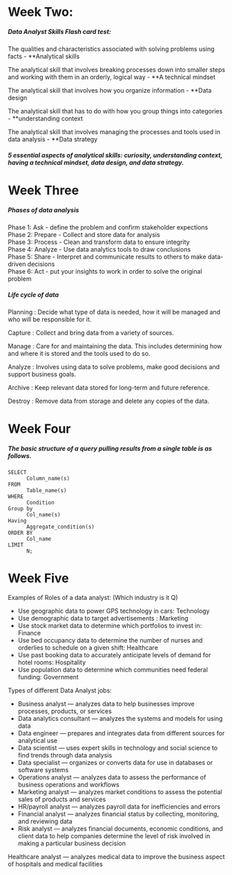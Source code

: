 # Week Two:

##### Data Analyst Skills Flash card test:

  The qualities and characteristics associated with solving problems using facts - **Analytical skills
  
  The analytical skill that involves breaking processes down into smaller steps and working with them in an orderly, logical way - **A technical mindset
  
  The analytical skill that involves how you organize information - **Data design
  
  The analytical skill that has to do with how you group things into categories - **understanding context
  
  The analytical skill that involves managing the processes and tools used in data analysis - **Data strategy
  

 ##### 5 essential aspects of analytical skills: curiosity, understanding context, having a technical mindset, data design, and data strategy. 
 
 # Week Three
 
 ##### Phases of data analysis
  Phase 1: Ask - define the problem and confirm stakeholder expections  
  Phase 2: Prepare - Collect and store data for analysis  
  Phase 3: Process - Clean and transform data to ensure integrity  
  Phase 4: Analyze - Use data analytics tools to draw conclusions  
  Phase 5: Share - Interpret and communicate results to others to make data-driven decisions  
  Phase 6: Act - put your insights to work in order to solve the original problem
  
  ##### Life cycle of data
  Planning : Decide what type of data is needed, how it will be managed and who will be responsible for it.
  
  Capture  : Collect and bring data from a variety of sources.
  
  Manage   : Care for and maintaining the data. This includes determining how and where it is stored and the tools used to do so.
  
  Analyze  : Involves using data to solve problems, make good decisions and support business goals.
  
  Archive  : Keep relevant data stored for long-term and future reference. 
  
  Destroy  : Remove data from storage and delete any copies of the data.
  
  
  # Week Four
  ##### The basic structure of a query pulling results from a single table is as follows.
    SELECT
          Column_name(s)
    FROM
          Table_name(s)
    WHERE
          Condition
    Group by
          Col_name(s)
    Having
          Aggregate_condition(s)
    ORDER BY
          Col_name
    LIMIT
          N;
   
   
   
 
# Week Five
Examples of Roles of a data analyst: (Which industry is it Q)
- Use geographic data to power GPS technology in cars: Technology
- Use demographic data to target advertisements      : Marketing
- Use stock market data to determine which portfolios to invest in: Finance
- Use bed occupancy data to determine the number of nurses and orderlies to schedule on a given shift: Healthcare
- Use past booking data to accurately anticipate levels of demand for hotel rooms: Hospitality
- Use population data to determine which communities need federal funding: Government

Types of different Data Analyst jobs:
- Business analyst — analyzes data to help businesses improve processes, products, or services
- Data analytics consultant — analyzes the systems and models for using data
- Data engineer — prepares and integrates data from different sources for analytical use
- Data scientist — uses expert skills in technology and social science to find trends through data analysis
- Data specialist — organizes or converts data for use in databases or software systems
- Operations analyst — analyzes data to assess the performance of business operations and workflows
- Marketing analyst — analyzes market conditions to assess the potential sales of products and services 
- HR/payroll analyst — analyzes payroll data for inefficiencies and errors
- Financial analyst — analyzes financial status by collecting, monitoring, and reviewing data
- Risk analyst — analyzes financial documents, economic conditions, and client data to help companies determine the level of risk involved in making a particular business decision




Healthcare analyst — analyzes medical data to improve the business aspect of hospitals and medical facilities


